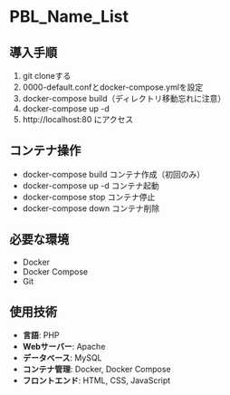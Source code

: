 # PBL_Name_List

## 導入手順
1. git cloneする
2. 0000-default.confとdocker-compose.ymlを設定
3. docker-compose build（ディレクトリ移動忘れに注意）
4. docker-compose up -d
5. http://localhost:80 にアクセス

## コンテナ操作
- docker-compose build コンテナ作成（初回のみ）
- docker-compose up -d コンテナ起動
- docker-compose stop コンテナ停止
- docker-compose down コンテナ削除

## 必要な環境
- Docker
- Docker Compose
- Git

## 使用技術
- **言語**: PHP
- **Webサーバー**: Apache
- **データベース**: MySQL
- **コンテナ管理**: Docker, Docker Compose
- **フロントエンド**: HTML, CSS, JavaScript
